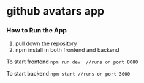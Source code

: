 # github avatars app

### How to Run the App
1. pull down the repository
2. npm install in both frontend and backend

To start frontend
  `npm run dev 
  //runs on port 8080
  `

To start backend
  `npm start
  //runs on port 3000
  `
